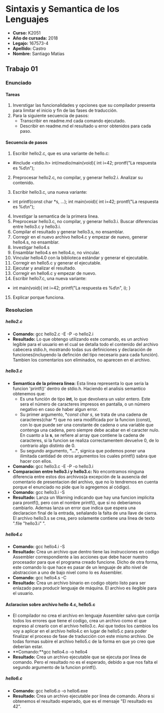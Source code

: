 # Sintaxis y Semantica de los Lenguajes

* **Curso:** K2051
* **Año de cursada:** 2018
* **Legajo:** 167573-4
* **Apellido:** Castro
* **Nombre:** Santiago Matias

## Trabajo 01

### Enunciado

#### Tareas
1. Inverstigar las funcionalidades y opciones que su compilador presenta para limitar el inicio y fin de las fases de traducción.
2. Para la siguiente secuencia de pasos:
	* Transcribir en readme.md cada comando ejecutado.
	* Describir en readme.md el resultado u error obtenidos para cada paso.

#### Secuencia de pasos

1. Escribir hello2.c, que es una variante de hello.c:
	
*	#include <stdio.h>
	int/*medio*/main(void){
		int i=42;
		prontf("La respuesta es %d\n");

2. Preprocesar hello2.c, no compilar, y generar hello2.i. Analizar su contenido.

3. Escribir hello3.c, una nueva variante:
*	int printf(const char *s, ...);
	int main(void){
		int i=42;
		prontf("La respuesta es %d\n");
4. Investigar la semantica de la primera linea.
5. Preprocesar hello3.c, no compilar, y generar hello3.i. Buscar diferencias entre hello3.c y hello3.i.
6. Compilar el resultado y generar hello3.s, no ensamblar.
7. Corregir en el nuevo archivo hello4.c y empezar de nuevo, generar hello4.s, no ensamblar.
8. Investigar hello4.s
9. Ensamblar hello4.s en hello4.o, no vincular.
10. Vincular hello4.0 con la biblioteca estándar y generar el ejecutable.
11. Corregir en hello5.c y generar el ejecutable.
12. Ejecutar y analizar el resultado.
13. Corregir en hello6.c y empezar de nuevo.
14. Escribir hello7.c, una nueva variante:
*	int main(void){
		int i=42;
		printf("La respuesta es %d\n", i);
	}
15. Explicar porque funciona.


### Resolucion

##### hello2.c

* **Comando:** gcc hello2.c -E -P -o hello2.i
* **Resultado:** Lo que obtengo utilizando este comando, es un archivo legible para el usuario en el cual se detalla todo el contenido del archivo cabecera stdio.h, mostrando todas sus definiciones y declaración de funciones(incluyendo la definción del tipo necesario para cada función). Tambien los comentarios son eliminados, no aparecen en el archivo.

##### hello3.c

* **Semantica de la primera linea:** Esta linea representa lo que seria la funcion 'printf()' dentro de stdio.h. Haciendo el analisis semantico obtenemos que: 
	+ Es una función de tipo **int**, lo que devolvera un valor entero. Este sera el número de caracteres impresos en pantalla, o un número negativo en caso de haber algun error.
	+ Su primer argumento, **const char *s**, se trata de una cadena de caracteres(char *) que no sera modificada por la funcion (const), con lo que puede ser una constante de cadena o una variable que contenga una cadena, pero siempre debe acabar en el caracter nulo. En cuanto a la **s**, se refiere al array que contiene la cadena de caracteres, si la funcion se realiza correctamentem devuelve 0, de lo contrario algo distinto de 0. 
	+ Su segundo argumento, **"..."**, signica que podemos poner una ilimitada cantidad de otros argumentos los cuales printf() sabra que hacer con ellos.
* **Comando:** gcc hello3.c -E -P -o hello3.i 
* **Comparacion entre hello3.i y hello3.c:** No encontramos ninguna diferencia entre estos dos archivos(a excepción de la ausencia del comentario de presentacion del archivo, que no lo tendremos en cuenta porque el enunciado no pide que lo agregemos al código).
* **Comando:** gcc hello3.i -S
* **Resultado:** Lanza un Warning indicando que hay una funcion implicita para prontf(), pero con el nombre printf(), que si no deberiamos cambiarlo. Ademas lanza un error que indica que espera una declaracion final de la entrada, señalando la falta de una llave de cierra. El archivo hello3.s se crea, pero solamente contiene una linea de texto ".file	"hello3.i" ".
##### hello4.c
* **Comando:** gcc hello4.i -S
* **Resultado:** Crea un archivo que dentro tiene las instrucciones en codigo Assembler correspondiente a las acciones que debe hacer nuestro procesador para que el programa creado funcione. Dicho de otra forma, este comando lo que hace es pasar de un lenguaje de alto nivel de abstraccion a uno de bajo nivel como lo es Assembler.
* **Comando:** gcc hello4.s -C
* **Resultado:** Crea un archivo binario en codigo objeto listo para ser enlazado para producir lenguaje de máquina. El archivo es ilegible para el usuario.
#### Aclaracion sobre archivo hello 4.c, hello5.c
* El compilador no crea el archivo en lenguaje Assembler salvo que corrija todos los errores que tiene el codigo, crea un archivo como el que expreso al crearlo con el archivo hello3.c. Asi que todos los cambios los voy a aplicar en el archivo hello4.c en lugar de hello5.c para poder finalizar el proceso de fase de traducción con este mismo archivo. De todas formas subire el archivo hello5.c de la forma en que yo creo que deberian estar.
* **Comando:**gcc hello4.o -o hello4
* **Resultado:** Crea un archivo ejecutable que se ejecuta por linea de comando. Pero el resultado no es el esperado, debido a que nos falta el segundo argumento de la funcion printf().
##### hello6.c
* **Comando:** gcc hello6.o -o hello6.exe
* **Resultado:** Crea un archivo ejecutable por linea de comando. Ahora si obtenemos el resultado esperado, que es el mensaje "El resultado es 42".